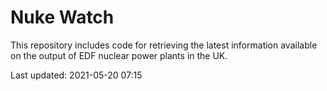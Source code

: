 # Nuke Watch

This repository includes code for retrieving the latest information available on the output of EDF nuclear power plants in the UK.

Last updated: 2021-05-20 07:15